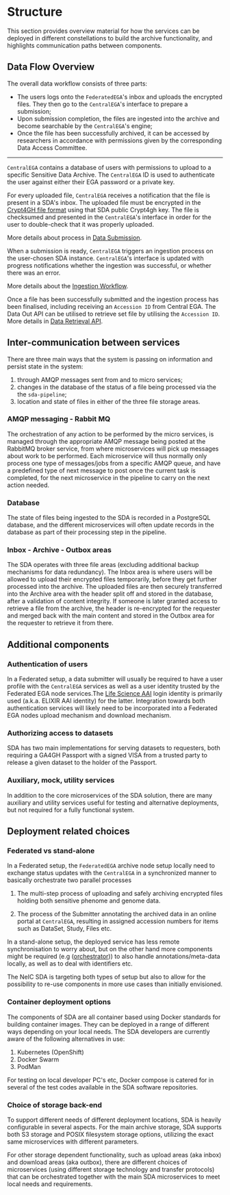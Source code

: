 Structure
=========

This section provides overview material for how the services can be deployed in different constellations to build the archive functionality, and highlights communication paths between components.


Data Flow Overview
------------------

The overall data workflow consists of three parts:

-   The users logs onto the `FederatedEGA`'s inbox and uploads the encrypted files. They then go to the `CentralEGA`'s interface to prepare a submission;
-   Upon submission completion, the files are ingested into the archive and become searchable by the `CentralEGA`'s engine;
-   Once the file has been successfully archived, it can be accessed by researchers in accordance with permissions given by the corresponding Data Access Committee.

------------------------------------------------------------------------

`CentralEGA` contains a database of users with permissions to upload to a specific Sensitive Data Archive. The `CentralEGA` ID is used to
authenticate the user against either their EGA password or a private key.

For every uploaded file, `CentralEGA` receives a notification that the file is present in a SDA's inbox. The uploaded file must be encrypted
in the [Crypt4GH file format](https://samtools.github.io/hts-specs/crypt4gh.pdf) using that SDA public Crypt4gh key. The file is
checksumed and presented in the `CentralEGA`'s interface in order for the user to double-check that it was properly uploaded.

More details about process in [Data Submission](submission.md#data-submission).

When a submission is ready, `CentralEGA` triggers an ingestion process on the user-chosen SDA instance. `CentralEGA`'s interface is updated with
progress notifications whether the ingestion was successful, or whether there was an error.

More details about the [Ingestion Workflow](submission.md#ingestion-workflow).

Once a file has been successfully submitted and the ingestion process has been finalised, including receiving an `Accession ID` from Central
EGA. The Data Out API can be utilised to retrieve set file by utilising the `Accession ID`. More details in [Data Retrieval API](dataout.md#data-retrieval-api).


Inter-communication between services
------------------------------------

There are three main ways that the system is passing on information and persist state in the system:

1. through AMQP messages sent from and to micro services;
2. changes in the database of the status of a file being processed via the the `sda-pipeline`;
3. location and state of files in either of the three file storage areas.

### AMQP messaging - Rabbit MQ

The orchestration of any action to be performed by the micro services, is managed through the appropriate AMQP message being posted at the RabbitMQ broker service, from where microservices will pick up messages about work to be performed. Each microservice will thus normally only process one type of messages/jobs from a specific AMQP queue, and have a predefined type of next message to post once the current task is completed, for the next microservice in the pipeline to carry on the next action needed.

### Database

The state of files being ingested to the SDA is recorded in a PostgreSQL database, and the different microservices will often update records in the database as part of their processing step in the pipeline.

### Inbox - Archive - Outbox areas

The SDA operates with three file areas (excluding additional backup mechanisms for data redundancy). The Inbox area is where users will be allowed to upload their encrypted files temporarily, before they get further processed into the archive. The uploaded files are then securely transferred into the Archive area with the header split off and stored in the database, after a validation of content integrity. If someone is later granted access to retrieve a file from the archive, the header is re-encrypted for the requester and merged back with the main content and stored in the Outbox area for the requester to retrieve it from there.


Additional components
---------------------

### Authentication of users

In a Federated setup, a data submitter will usually be required to have a user profile with the `CentralEGA` services as well as a user identity trusted by the Federated EGA node services.The [Life Science AAI](https://lifescience-ri.eu/) login identity is primarily used (a.k.a. ELIXIR AAI identity) for the latter. Integration towards both authentication services will likely need to be incorporated into a Federated EGA nodes upload mechanism and download mechanism.

### Authorizing access to datasets

SDA has two main implementations for serving datasets to requesters, both requiring a GA4GH Passport with a signed VISA from a trusted party to release a given dataset to the holder of the Passport.  


### Auxiliary, mock, utility services

In addition to the core microservices of the SDA solution, there are many auxiliary and utility services useful for testing and alternative deployments, but not required for a fully functional system.


Deployment related choices
--------------------------

### Federated vs stand-alone

In a Federated setup, the `FederatedEGA` archive node setup locally need to exchange status updates with the `CentralEGA` in a synchronized manner to basically orchestrate two parallel processes

1. The multi-step process of uploading and safely archiving encrypted files holding both sensitive phenome and genome data.

2. The process of the Submitter annotating the archived data in an online portal at `CentralEGA`, resulting in assigned accession numbers for items such as DataSet, Study, Files etc.


In a stand-alone setup, the deployed service has less remote synchronisation to worry about, but on the other hand more components might be required (e.g ([orchestrator](services/orchestrator))) to also handle annotations/meta-data locally, as well as to deal with identifiers etc.

The NeIC SDA is targeting both types of setup but also to allow for the possibility to re-use components in more use cases than initially envisioned.


### Container deployment options

The components of SDA are all container based using Docker standards for building container images. They can be deployed in a range of different ways depending on your local needs. The SDA developers are currently aware of the following alternatives in use:

1. Kubernetes (OpenShift)
2. Docker Swarm
3. PodMan

For testing on local developer PC's etc, Docker compose is catered for in several of the test codes available in the SDA software repositories.


### Choice of storage back-end

To support different needs of different deployment locations, SDA is heavily configurable in several aspects. For the main archive storage, SDA supports both S3 storage and POSIX filesystem storage options, utilizing the exact same microservices with different parameters.

For other storage dependent functionality, such as upload areas (aka inbox) and download areas (aka outbox), there are different choices of microservices (using different storage technology and transfer protocols) that can be orchestrated together with the main SDA microservices to meet local needs and requirements. 
